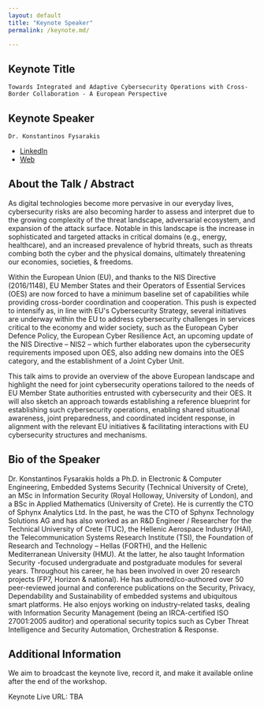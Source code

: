 ```yaml
---
layout: default
title: "Keynote Speaker"
permalink: /keynote.md/

---
```


## Keynote Title


```Towards Integrated and Adaptive Cybersecurity Operations with Cross-Border Collaboration - A European Perspective```


## Keynote Speaker

```Dr. Konstantinos Fysarakis```

- [LinkedIn](https://www.linkedin.com/in/kfysarakis/)
- [Web](http://www.fysarakis.com/)

## About the Talk / Abstract

As digital technologies become more pervasive in our everyday lives, cybersecurity risks are also becoming harder to assess and interpret due to the growing complexity of the threat landscape, adversarial ecosystem, and expansion of the attack surface. Notable in this landscape is the increase in sophisticated and targeted attacks in critical domains (e.g., energy, healthcare), and an increased prevalence of hybrid threats, such as threats combing both the cyber and the physical domains, ultimately threatening our economies, societies, & freedoms.

Within the European Union (EU), and thanks to the NIS Directive (2016/1148), EU Member States and their Operators of Essential Services (OES) are now forced to have a minimum baseline set of capabilities while providing cross-border coordination and cooperation. This push is expected to intensify as, in line with EU's Cybersecurity Strategy, several initiatives are underway within the EU to address cybersecurity challenges in services critical to the economy and wider society, such as the European Cyber Defence Policy, the European Cyber Resilience Act, an upcoming update of the NIS Directive – NIS2 – which further elaborates upon the cybersecurity requirements imposed upon OES, also adding new domains into the OES category, and the establishment of a Joint Cyber Unit.

This talk aims to provide an overview of the above European landscape and highlight the need for joint cybersecurity operations tailored to the needs of EU Member State authorities entrusted with cybersecurity and their OES. It will also sketch an approach towards establishing a reference blueprint for establishing such cybersecurity operations, enabling shared situational awareness, joint preparedness, and coordinated incident response, in alignment with the relevant EU initiatives & facilitating interactions with EU cybersecurity structures and mechanisms.

## Bio of the Speaker
Dr. Konstantinos Fysarakis holds a Ph.D. in Electronic & Computer Engineering, Embedded Systems Security (Technical University of Crete), an MSc in Information Security (Royal Holloway, University of London), and a BSc in Applied Mathematics (University of Crete). He is currently the CTO of Sphynx Analytics Ltd. In the past, he was the CTO of Sphynx Technology Solutions AG and has also worked as an R&D Engineer / Researcher for the Technical University of Crete (TUC), the Hellenic Aerospace Industry (HAI), the Telecommunication Systems Research Institute (TSI), the Foundation of Research and Technology – Hellas (FORTH), and the Hellenic Mediterranean University (HMU). At the latter, he also taught Information Security -focused undergraduate and postgraduate modules for several years. Throughout his career, he has been involved in over 20 research projects (FP7, Horizon & national). He has authored/co-authored over 50 peer-reviewed journal and conference publications on the Security, Privacy, Dependability and Sustainability of embedded systems and ubiquitous smart platforms. He also enjoys working on industry-related tasks, dealing with Information Security Management (being an IRCA-certified ISO 27001:2005 auditor) and operational security topics such as Cyber Threat Intelligence and Security Automation, Orchestration & Response.

## Additional Information

We aim to broadcast the keynote live, record it, and make it available online after the end of the workshop.

Keynote Live URL: TBA



